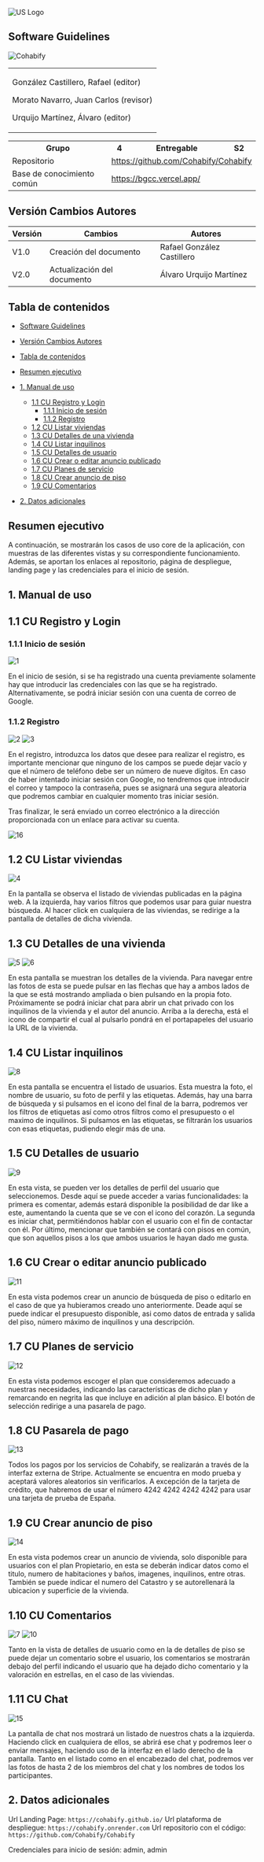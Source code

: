 ![US Logo](images/logo_us.png)

Software Guidelines
---


![Cohabify](images/Cohabify.png)

<table>
    <tbody>
        <tr>
            <td rowspan=2></p> González Castillero, Rafael (editor) <p>
            Morato Navarro, Juan Carlos (revisor)<p></p> Urquijo Martínez, Álvaro (editor)<p></p>
            </td>
        </tr>
    </tbody>
</table>

<table>
  <tr>
    <th>Grupo</th>
    <th>4</th>
    <th>Entregable</th>
    <th>S2</th>
  </tr>
  <tr>
    <td>Repositorio</td>
    <td colspan="3"><a href="https://github.com/Cohabify/Cohabify">https://github.com/Cohabify/Cohabify</a></td>
  </tr>
  <tr>
    <td>Base de conocimiento común</td>
    <td colspan="3"><a href="https://bgcc.vercel.app/">https://bgcc.vercel.app/</a></td>
  </tr>
</table>

## Versión Cambios Autores

| Versión | Cambios | Autores |
| --- | --- | --- |
| V1.0 | Creación del documento | Rafael González Castillero |
| V2.0 | Actualización del documento | Álvaro Urquijo Martínez |

## Tabla de contenidos
- [Software Guidelines](#software-guidelines)
- [Versión Cambios Autores](#versión-cambios-autores)
- [Tabla de contenidos](#tabla-de-contenidos)
- [Resumen ejecutivo](#resumen-ejecutivo)
- [1. Manual de uso](#1-manual-de-uso)
  - [1.1 CU Registro y Login](#11-cu-registro-y-login)
    - [1.1.1 Inicio de sesión](#111-inicio-de-sesión)
    - [1.1.2 Registro](#112-registro)
  - [1.2 CU Listar viviendas](#12-cu-listar-viviendas)
  - [1.3 CU Detalles de una vivienda](#13-cu-detalles-de-una-vivienda)
  - [1.4 CU Listar inquilinos](#14-cu-listar-inquilinos)
  - [1.5 CU Detalles de usuario](#15-cu-detalles-de-usuario)
  - [1.6 CU Crear o editar anuncio publicado](#16-cu-crear-o-editar-anuncio-publicado)
  - [1.7 CU Planes de servicio](#17-cu-planes-de-servicio)
  - [1.8 CU Crear anuncio de piso](#18-cu-crear-anuncio-de-piso)
  - [1.9 CU Comentarios](#19-cu-comentarios)

- [2. Datos adicionales](#2-datos-adicionales)

## Resumen ejecutivo
A continuación, se mostrarán los casos de uso core de la aplicación, con muestras de las diferentes vistas y su correspondiente funcionamiento. Además, se aportan los enlaces al repositorio, página de despliegue, landing page y las credenciales para el inicio de sesión.

## 1. Manual de uso

## 1.1 CU Registro y Login

### 1.1.1 Inicio de sesión

![1](images/Guidelines/1.png)

En el inicio de sesión, si se ha registrado una cuenta previamente solamente hay que introducir las credenciales con las que se ha registrado. Alternativamente, se podrá iniciar sesión con una cuenta de correo de Google.

### 1.1.2 Registro

![2](images/Guidelines/2.png)
![3](images/Guidelines/3.png)

En el registro, introduzca los datos que desee para realizar el registro, es importante mencionar que ninguno de los campos se puede dejar vacío y que el número de teléfono debe ser un número de nueve dígitos. En caso de haber intentado iniciar sesión con Google, no tendremos que introducir el correo y tampoco la contraseña, pues se asignará una segura aleatoria que podremos cambiar en cualquier momento tras iniciar sesión.

Tras finalizar, le será enviado un correo electrónico a la dirección proporcionada con un enlace para activar su cuenta.

![16](images/Guidelines/16.png)

## 1.2 CU Listar viviendas

![4](images/Guidelines/4.png)

En la pantalla se observa el listado de viviendas publicadas en la página web. A la izquierda, hay varios filtros que podemos usar para guiar nuestra búsqueda.
Al hacer click en cualquiera de las viviendas, se redirige a la pantalla de detalles de dicha vivienda.

## 1.3 CU Detalles de una vivienda

![5](images/Guidelines/5.png)
![6](images/Guidelines/6.png)

En esta pantalla se muestran los detalles de la vivienda. Para navegar entre las fotos de esta se puede pulsar en las flechas que hay a ambos lados de la que se está mostrando ampliada o bien pulsando en la propia foto.
Próximamente se podrá iniciar chat para abrir un chat privado con los inquilinos de la vivienda y el autor del anuncio.
Arriba a la derecha, está el icono de compartir el cual al pulsarlo pondrá en el portapapeles del usuario la URL de la vivienda.

## 1.4 CU Listar inquilinos

![8](images/Guidelines/8.png)

En esta pantalla se encuentra el listado de usuarios. Esta muestra la foto, el nombre de usuario, su foto de perfil y las etiquetas. Además, hay una barra de búsqueda y si pulsamos en el icono del final de la barra, podremos ver los filtros  de etiquetas así como otros filtros como el presupuesto o el maximo de inquilinos. Si pulsamos en las etiquetas, se filtrarán los usuarios con esas etiquetas, pudiendo elegir más de una.

## 1.5 CU Detalles de usuario

![9](images/Guidelines/9.png)

En esta vista, se pueden ver los detalles de perfil del usuario que seleccionemos. 
Desde aquí se puede acceder a varias funcionalidades: la primera es comentar, además estará disponible la posibilidad de dar like a este, aumentando la cuenta que se ve con el icono del corazón. La segunda es iniciar chat, permitiéndonos hablar con el usuario con el fin de contactar con él.
Por último, mencionar que también se contará con pisos en común, que son aquellos pisos a los que ambos usuarios le hayan dado me gusta.

## 1.6 CU Crear o editar anuncio publicado

![11](images/Guidelines/11.png)

En esta vista podemos crear un anuncio de búsqueda de piso o editarlo en el caso de que ya hubieramos creado uno anteriormente. 
Deade aquí se puede indicar el presupuesto disponible, asi como datos de entrada y salida del piso, número máximo de inquilinos y una descripción.

## 1.7 CU Planes de servicio

![12](images/Guidelines/12.png)

En esta vista podemos escoger el plan que consideremos adecuado a nuestras necesidades, indicando las características de dicho plan y remarcando en negrita las que incluye en adición al plan básico.
El botón de selección redirige a una pasarela de pago.

## 1.8 CU Pasarela de pago

![13](images/Guidelines/13.png)

Todos los pagos por los servicios de Cohabify, se realizarán a través de la interfaz externa de Stripe. Actualmente se encuentra en modo prueba y aceptará valores aleatorios sin verificarlos. A excepción de la tarjeta de crédito, que habremos de usar el número 4242 4242 4242 4242 para usar una tarjeta de prueba de España.

## 1.9 CU Crear anuncio de piso

![14](images/Guidelines/14.png)

En esta vista podemos crear un anuncio de vivienda, solo disponible para usuarios con el plan Propietario, en esta se deberán indicar datos como el titulo, numero de habitaciones y baños, imagenes, inquilinos, entre otras.
También se puede indicar el numero del Catastro y se autorellenará la ubicacion y superficie de la vivienda.

## 1.10 CU Comentarios

![7](images/Guidelines/7.png)
![10](images/Guidelines/10.png)

Tanto en la vista de detalles de usuario como en la de detalles de piso se puede dejar un comentario sobre el usuario, los comentarios se mostrarán debajo del perfil indicando el usuario que ha dejado dicho comentario y la valoración en estrellas, en el caso de las viviendas.

## 1.11 CU Chat

![15](images/Guidelines/15.png)

La pantalla de chat nos mostrará un listado de nuestros chats a la izquierda. Haciendo click en cualquiera de ellos, se abrirá ese chat y podremos leer o enviar mensajes, haciendo uso de la interfaz en el lado derecho de la pantalla. Tanto en el listado como en el encabezado del chat, podremos ver las fotos de hasta 2 de los miembros del chat y los nombres de todos los participantes.

## 2. Datos adicionales
Url Landing Page: `https://cohabify.github.io/`
Url plataforma de despliegue: `https://cohabify.onrender.com`
Url repositorio con el código: `https://github.com/Cohabify/Cohabify`

Credenciales para inicio de sesión: admin, admin
